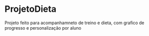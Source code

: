 # ProjetoDieta
Projeto feito para acompanhamneto de treino e dieta, com grafico de  progresso e  personalização por aluno
